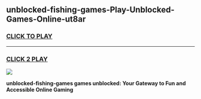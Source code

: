 
## unblocked-fishing-games-Play-Unblocked-Games-Online-ut8ar
<h3>
<a href="https://premium76.site?title=unblocked-fishing-games&ref=25A">CLICK TO PLAY</a></h3>
<hr>

<h3>
<a href="https://premium76.site?title=unblocked-fishing-games&ref=25A">CLICK 2 PLAY</a>
  
</h3>

<a href="https://premium76.site?title=unblocked-fishing-games&ref=25A"><img src="https://clearcache.store/games.png"></a>


**unblocked-fishing-games games unblocked: Your Gateway to Fun and Accessible Online Gaming**

